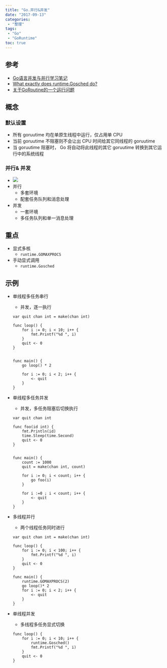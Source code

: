 ```yaml
---
title: "Go.并行&并发"
date: "2017-09-13"
categories:
 - "整理"
tags:
 - "Go"
 - "GoRuntime"
toc: true
---
```


## 参考
- [Go语言并发与并行学习笔记](http://www.golang.ltd/forum.php?mod=viewthread&tid=6159)
- [What exactly does runtime.Gosched do?](https://stackoverflow.com/questions/13107958/what-exactly-does-runtime-gosched-do)
- [关于GoRoutine的一个运行问题](https://segmentfault.com/q/1010000000207474)

## 概念
### 默认设置
- 所有 goruutime 均在单原生线程中运行，仅占用单 CPU
- 当前 goruutime 不阻塞则不会让出 CPU 时间给其它同线程的 goruutime
- 当 goruutime 阻塞时， Go 将自动将此线程的其它 goruutime 转换到其它运行中的系统线程

### 并行& 并发
- ![](http://hit9.qiniudn.com/con_and_par.jpg)
- 并行
    - 多套环境
    - 配套任务队列和消息处理
- 并发
    - 一套环境
    - 多任务队列和单一消息处理


## 重点
- 显式多核
    - `runtime.GOMAXPROCS`
- 手动显式调用
    - `runtime.Gosched`

## 示例
- 单线程多任务串行
    - 并发，逐一执行
    ```
    var quit chan int = make(chan int)

    func loop() {
        for i := 0; i < 10; i++ {
            fmt.Printf("%d ", i)
        }
        quit <- 0
    }


    func main() {
        go loop() * 2

        for i := 0; i < 2; i++ {
            <- quit
        }
    }
    ```

- 单线程多任务并发
    - 并发，多任务阻塞后切换执行
    ```
    var quit chan int

    func foo(id int) {
        fmt.Println(id)
        time.Sleep(time.Second)
        quit <- 0
    }


    func main() {
        count := 1000
        quit = make(chan int, count)

        for i := 0; i < count; i++ {
            go foo(i)
        }

        for i :=0 ; i < count; i++ {
            <- quit
        }
    }
    ```

- 多线程并行
    - 两个线程任务同时进行
    ```
    var quit chan int = make(chan int)

    func loop() {
        for i := 0; i < 100; i++ {
            fmt.Printf("%d ", i)
        }
        quit <- 0
    }

    func main() {
        runtime.GOMAXPROCS(2)
        go loop()* 2
        for i := 0; i < 2; i++ {
            <- quit
        }
    }
    ```

- 单线程并发
    - 多线程多任务显式切换
    ```
    func loop() {
        for i := 0; i < 10; i++ {
            runtime.Gosched()
            fmt.Printf("%d ", i)
        }
        quit <- 0
    }
    ```
